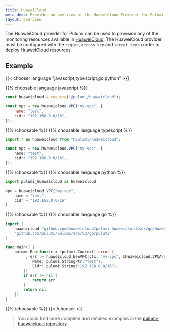 ```yaml
---
title: HuaweiCloud
meta_desc: Provides an overview of the HuaweiCloud Provider for Pulumi.
layout: overview
---
```


The HuaweiCloud provider for Pulumi can be used to provision any of the monitoring resources available in
[HuaweiCloud](https://www.huaweicloud.com/). The HuaweiCloud provider must be configured with the `region`,
`access_key` and `secret_key` in order to deploy HuaweiCloud resources.

## Example

{{< chooser language "javascript,typescript,go,python" >}}

{{% choosable language javascript %}}

```javascript
const huaweicloud = require("@pulumi/huaweicloud");

const vpc = new huaweicloud.VPC("my-vpc", {
    name: "test",
    cidr: "192.168.0.0/16",
});
```

{{% /choosable %}}
{{% choosable language typescript %}}

```typescript
import * as huaweicloud from "@pulumi/huaweicloud";

const vpc = new huaweicloud.VPC("my-vpc", {
    name: "test",
    cidr: "192.168.0.0/16",
});
```

{{% /choosable %}}
{{% choosable language python %}}

```python
import pulumi_huaweicloud as huaweicloud

vpc = huaweicloud.VPC("my-vpc",
    name = "test",
    cidr = "192.168.0.0/16"
)
```

{{% /choosable %}}
{{% choosable language go %}}

```go
import (
    huaweicloud "github.com/huaweicloud/pulumi-huaweicloud/sdk/go/huaweicloud"
    "github.com/pulumi/pulumi/sdk/v3/go/pulumi"
)

func main() {
    pulumi.Run(func(ctx *pulumi.Context) error {
        _, err := huaweicloud.NewVPC(ctx, "my-vpc", &huaweicloud.VPCArgs{
            Name: pulumi.StringPtr("test"),
            Cidr: pulumi.String("192.168.0.0/16"),
        })
        if err != nil {
            return err
        }
        return nil
    })
}
```

{{% /choosable %}}
{{< /chooser >}}

> You could find more complete and detailed examples in the [pulumi-huaweicloud repository](https://github.com/huaweicloud/pulumi-huaweicloud/tree/main/examples)
